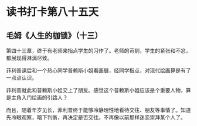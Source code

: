 # 读书打卡第八十五天

## 毛姆《人生的枷锁》（十三）

第四十三章，终于有老师来指点学生的习作了。老师的苛刻，学生的紧张和不忿，都展现得淋漓尽致。

菲利普课后和一个热心同学普赖斯小姐看画展，经同学指点，对现代绘画算是有了一点点认识。

菲利普就此和普赖斯小姐交上了朋友。感觉这个普赖斯小姐应该是个重要人物，算是主角入门绘画的引路人？

而且，随着年岁见长，菲利普终于能够冷静理性地看待交往、朋友等事情了。知道先冷眼观察，暗下判断，再决定是否交往。不再像以前那样迷恋崇拜某个人了。